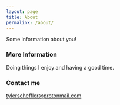 ```yaml
---
layout: page
title: About
permalink: /about/
---
```


Some information about you!

### More Information

Doing things I enjoy and having a good time.

### Contact me

[tylerscheffler@protonmail.com](mailto:tylerscheffler@protonmail.com)
